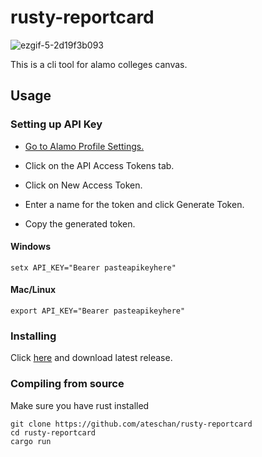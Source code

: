 # rusty-reportcard

![ezgif-5-2d19f3b093](https://github.com/ateschan/rusty-reportcard/assets/89411709/9693d158-f49c-4ff6-b7e7-d57911ec3199)

This is a cli tool for alamo colleges canvas.


## Usage

### Setting up API Key

- [Go to Alamo Profile Settings.](https://alamo.instructure.com/profile/settings)

- Click on the API Access Tokens tab.

- Click on New Access Token.

- Enter a name for the token and click Generate Token.

- Copy the generated token.

#### Windows
```
setx API_KEY="Bearer pasteapikeyhere"
```


#### Mac/Linux
```
export API_KEY="Bearer pasteapikeyhere"
```

### Installing
Click [here](https://github.com/ateschan/rusty-reportcard/releases) and download latest release.

### Compiling from source
Make sure you have rust installed
```
git clone https://github.com/ateschan/rusty-reportcard
cd rusty-reportcard
cargo run
```
